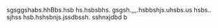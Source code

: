 sgsggshabs.hhBbs.hsb hs.hsbsbhs.
gsgsh.,,,.hsbbshjs.uhsbs.us
hsbs.. sjhss
hsb.hshsbnjs.jssdbssh. sshnxjdbd b      
